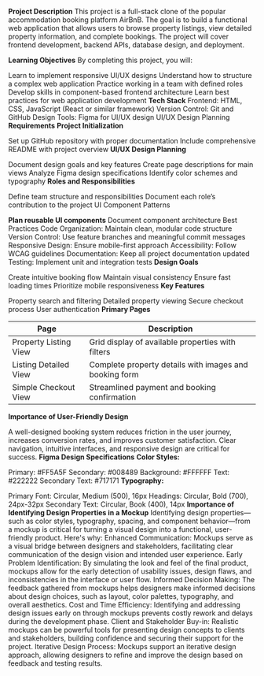 **Project Description**
This project is a full-stack clone of the popular accommodation booking platform AirBnB. The goal is to build a functional web application that allows users to browse property listings, view detailed property information, and complete bookings. The project will cover frontend development, backend APIs, database design, and deployment.

**Learning Objectives**
By completing this project, you will:

Learn to implement responsive UI/UX designs
Understand how to structure a complex web application
Practice working in a team with defined roles
Develop skills in component-based frontend architecture
Learn best practices for web application development
**Tech Stack**
Frontend: HTML, CSS, JavaScript (React or similar framework)
Version Control: Git and GitHub
Design Tools: Figma for UI/UX design
UI/UX Design Planning
**Requirements**
**Project Initialization**

Set up GitHub repository with proper documentation
Include comprehensive README with project overview
**UI/UX Design Planning**

Document design goals and key features
Create page descriptions for main views
Analyze Figma design specifications
Identify color schemes and typography
**Roles and Responsibilities**

Define team structure and responsibilities
Document each role’s contribution to the project
UI Component Patterns

**Plan reusable UI components**
Document component architecture
Best Practices
Code Organization: Maintain clean, modular code structure
Version Control: Use feature branches and meaningful commit messages
Responsive Design: Ensure mobile-first approach
Accessibility: Follow WCAG guidelines
Documentation: Keep all project documentation updated
Testing: Implement unit and integration tests
**Design Goals**

Create intuitive booking flow
Maintain visual consistency
Ensure fast loading times
Prioritize mobile responsiveness
**Key Features**

Property search and filtering
Detailed property viewing
Secure checkout process
User authentication
**Primary Pages**

| Page                   | Description                                                  |
|------------------------|--------------------------------------------------------------|
| Property Listing View  | Grid display of available properties with filters            |
| Listing Detailed View  | Complete property details with images and booking form       |
| Simple Checkout View   | Streamlined payment and booking confirmation                 |

**Importance of User-Friendly Design**

A well-designed booking system reduces friction in the user journey, increases conversion rates, and improves customer satisfaction. Clear navigation, intuitive interfaces, and responsive design are critical for success.
**Figma Design Specifications**
**Color Styles:**

Primary: #FF5A5F
Secondary: #008489
Background: #FFFFFF
Text: #222222
Secondary Text: #717171
**Typography:**

Primary Font: Circular, Medium (500), 16px
Headings: Circular, Bold (700), 24px-32px
Secondary Text: Circular, Book (400), 14px
**Importance of Identifying Design Properties in a Mockup**
Identifying design properties—such as color styles, typography, spacing, and component behavior—from a mockup is critical for turning a visual design into a functional, user-friendly product. Here's why:
Enhanced Communication: Mockups serve as a visual bridge between designers and stakeholders, facilitating clear communication of the design vision and intended user experience. 
Early Problem Identification: By simulating the look and feel of the final product, mockups allow for the early detection of usability issues, design flaws, and inconsistencies in the interface or user flow. 
Informed Decision Making: The feedback gathered from mockups helps designers make informed decisions about design choices, such as layout, color palettes, typography, and overall aesthetics. 
Cost and Time Efficiency: Identifying and addressing design issues early on through mockups prevents costly rework and delays during the development phase. 
Client and Stakeholder Buy-in: Realistic mockups can be powerful tools for presenting design concepts to clients and stakeholders, building confidence and securing their support for the project. 
Iterative Design Process: Mockups support an iterative design approach, allowing designers to refine and improve the design based on feedback and testing results. 
